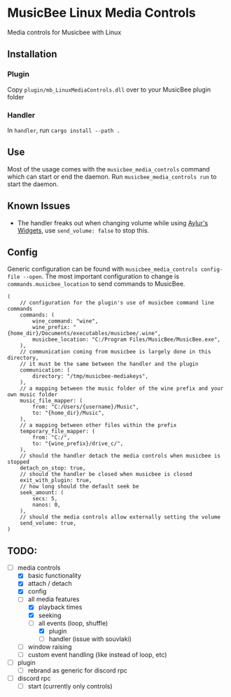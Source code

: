 # MusicBee Linux Media Controls

Media controls for Musicbee with Linux

## Installation

### Plugin

Copy `plugin/mb_LinuxMediaControls.dll` over to your MusicBee plugin folder

### Handler

In `handler`, run `cargo install --path .`

## Use

Most of the usage comes with the `musicbee_media_controls` command which can start or end the daemon. Run `musicbee_media_controls run` to start the daemon. 

## Known Issues

- The handler freaks out when changing volume while using [Aylur's Widgets](https://extensions.gnome.org/extension/5338/aylurs-widgets/), use `send_volume: false` to stop this.

## Config

Generic configuration can be found with `musicbee_media_controls config-file --open`. The most important configuration to change is `commands.musicbee_location` to send commands to MusicBee.

```ron
(
    // configuration for the plugin's use of musicbee command line commands
    commands: (
        wine_command: "wine",
        wine_prefix: "{home_dir}/Documents/executables/musicbee/.wine",
        musicbee_location: "C:/Program Files/MusicBee/MusicBee.exe",
    ),
    // communication coming from musicbee is largely done in this directory,
    // it must be the same between the handler and the plugin
    communication: (
        directory: "/tmp/musicbee-mediakeys",
    ),
    // a mapping between the music folder of the wine prefix and your own music folder
    music_file_mapper: (
        from: "C:/Users/{username}/Music",
        to: "{home_dir}/Music",
    ),
    // a mapping between other files within the prefix
    temporary_file_mapper: (
        from: "C:/",
        to: "{wine_prefix}/drive_c/",
    ),
    // should the handler detach the media controls when musicbee is stopped
    detach_on_stop: true,
    // should the handler be closed when musicbee is closed
    exit_with_plugin: true,
    // how long should the default seek be
    seek_amount: (
        secs: 5,
        nanos: 0,
    ),
    // should the media controls allow externally setting the volume
    send_volume: true,
)
```

## TODO:

- [ ] media controls
  - [x] basic functionality
  - [x] attach / detach
  - [x] config
  - [ ] all media features
    - [x] playback times
    - [x] seeking
    - [ ] all events (loop, shuffle)
      - [x] plugin
      - [ ] handler (issue with souvlaki)
  - [ ] window raising
  - [ ] custom event handling (like instead of loop, etc)
- [ ] plugin
  - [ ] rebrand as generic for discord rpc
- [ ] discord rpc
  - [ ] start (currently only controls)
